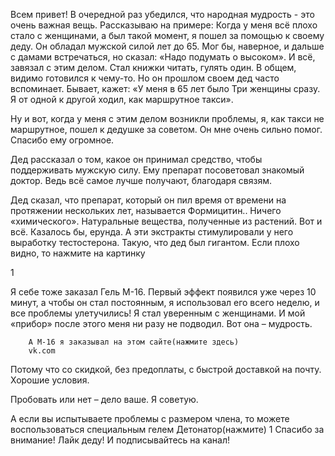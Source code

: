 Всем привет!
В очередной раз убедился, что народная мудрость - это очень важная вещь.
Рассказываю на примере:
Когда у меня всё плохо стало с женщинами, а был такой момент, я пошел за помощью к своему деду. Он обладал мужской силой лет до 65. Мог бы, наверное, и дальше с дамами встречаться, но сказал: «Надо подумать о высоком». И всё, завязал с этим делом.
Стал книжки читать, гулять один. В общем, видимо готовился к чему-то. Но он прошлом своем дед часто вспоминает. Бывает, кажет: «У меня в 65 лет было Три женщины сразу. Я от одной к другой ходил, как маршрутное такси».

Ну и вот, когда у меня с этим делом возникли проблемы, я, как такси не маршрутное, пошел к дедушке за советом. Он мне очень сильно помог. Спасибо ему огромное.

Дед рассказал о том, какое он принимал средство, чтобы поддерживать мужскую силу. Ему препарат посоветовал знакомый доктор. Ведь всё самое лучше получают, благодаря связям.

Дед сказал, что препарат, который он пил время от времени на протяжении нескольких лет, называется Формицитин.. Ничего «химического». Натуральные вещества, полученные из растений. Вот и всё. Казалось бы, ерунда. А эти экстракты стимулировали у него выработку тестостерона. Такую, что дед был гигантом.
Если плохо видно, то нажмите на картинку

1


Я себе тоже заказал Гель М-16. Первый эффект появился уже через 10 минут, а чтобы он стал постоянным, я использовал его всего неделю, и все проблемы улетучились! Я стал уверенным с женщинами. И мой «прибор» после этого меня ни разу не подводил. Вот она – мудрость.

        А М-16 я заказывал на этом сайте(нажмите здесь)
        vk.com
  


Потому что со скидкой, без предоплаты, с быстрой доставкой на почту. Хорошие условия.

Пробовать или нет – дело ваше. Я советую.

А если вы испытываете проблемы с размером члена, то можете воспользоваться специальным гелем Детонатор(нажмите)
1
Спасибо за внимание! Лайк деду! И подписывайтесь на канал!
